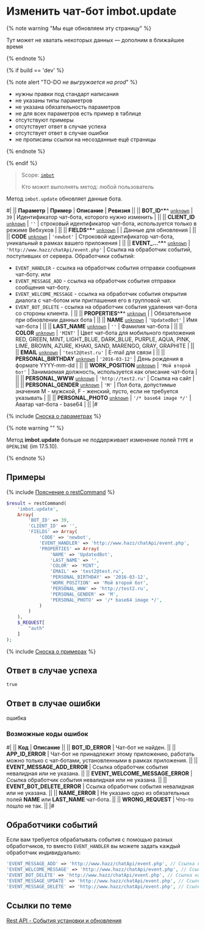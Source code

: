 # Изменить чат-бот imbot.update

{% note warning "Мы еще обновляем эту страницу" %}

Тут может не хватать некоторых данных — дополним в ближайшее время

{% endnote %}

{% if build == 'dev' %}

{% note alert "TO-DO _не выгружается на prod_" %}

- нужны правки под стандарт написания
- не указаны типы параметров
- не указана обязательность параметров
- не для всех параметров есть пример в таблице
- отсутствуют примеры
- отсутствует ответ в случае успеха
- отсутствует ответ в случае ошибки
- не прописаны ссылки на несозданные ещё страницы

{% endnote %}

{% endif %}

> Scope: [`imbot`](../scopes/permissions.md)
>
> Кто может выполнять метод: любой пользователь

Метод `imbot.update` обновляет данные бота.

#|
|| **Параметр** | **Пример** | **Описание** | **Ревизия** ||
|| **BOT_ID^*^**
[`unknown`](../data-types.md) | `39` | Идентификатор чат-бота, которого нужно изменить | ||
|| **CLIENT_ID**
[`unknown`](../data-types.md) | `''` | строковый идентификатор чат-бота, используется только в режиме Вебхуков | ||
|| **FIELDS^*^**
[`unknown`](../data-types.md) | | Данные для обновления | ||
|| **CODE**
[`unknown`](../data-types.md) | `'newbot'` | Строковой идентификатор чат-бота, уникальный в рамках вашего приложения | ||
|| **EVENT_...^*^**
[`unknown`](../data-types.md) | `'http://www.hazz/chatApi/event.php'` | Ссылка на обработчик событий, поступивших от сервера. Обработчики событий:
- `EVENT_HANDLER` - ссылка на обработчик события отправки сообщения чат-боту.
или
- `EVENT_MESSAGE_ADD` - ссылка на обработчик события отправки сообщения чат-боту.
- `EVENT_WELCOME_MESSAGE` - ссылка на обработчик события открытия диалога с чат-ботом или приглашения его в групповой чат.
- `EVENT_BOT_DELETE` - ссылка на обработчик события удаления чат-бота со стороны клиента.
 | ||
|| **PROPERTIES^*^**
[`unknown`](../data-types.md) | | Обязательное при обновлении данных бота | ||
|| **NAME**
[`unknown`](../data-types.md) | `'UpdatedBot'` | Имя чат-бота | ||
|| **LAST_NAME**
[`unknown`](../data-types.md) | `''` | Фамилия чат-бота | ||
|| **COLOR**
[`unknown`](../data-types.md) | `'MINT'` | Цвет чат-бота для мобильного приложения RED, GREEN, MINT, LIGHT_BLUE, DARK_BLUE, PURPLE, AQUA, PINK, LIME, BROWN, AZURE, KHAKI, SAND, MARENGO, GRAY, GRAPHITE | ||
|| **EMAIL**
[`unknown`](../data-types.md) | `'test2@test.ru'` | E-mail для связи | ||
|| **PERSONAL_BIRTHDAY**
[`unknown`](../data-types.md) | `'2016-03-12'` | День рождения в формате YYYY-mm-dd | ||
|| **WORK_POSITION**
[`unknown`](../data-types.md) | `'Мой второй бот'` | Занимаемая должность, используется как описание чат-бота | ||
|| **PERSONAL_WWW**
[`unknown`](../data-types.md) | `'http://test2.ru'` | Ссылка на сайт | ||
|| **PERSONAL_GENDER**
[`unknown`](../data-types.md) | `'M'` | Пол бота, допустимые значения M - мужской, F - женский, пусто, если не требуется указывать | ||
|| **PERSONAL_PHOTO**
[`unknown`](../data-types.md) | `'/* base64 image */'` | Аватар чат-бота - base64 | ||
|#

{% include [Сноска о параметрах](../../_includes/required.md) %}

{% note warning "" %}

Метод **imbot.update** больше не поддерживает изменение полей `TYPE` и `OPENLINE` (im 17.5.10).

{% endnote %}

## Примеры

{% include [Пояснение о restCommand](./_includes/rest-command.md) %}

```php
$result = restCommand(
    'imbot.update',
    Array(
        'BOT_ID' => 39,
        'CLIENT_ID' => '',
        'FIELDS' => Array(
            'CODE' => 'newbot',
            'EVENT_HANDLER' => 'http://www.hazz/chatApi/event.php',
            'PROPERTIES' => Array(
                'NAME' => 'UpdatedBot',
                'LAST_NAME' => '',
                'COLOR' => 'MINT',
                'EMAIL' => 'test2@test.ru',
                'PERSONAL_BIRTHDAY' => '2016-03-12',
                'WORK_POSITION' => 'Мой второй бот',
                'PERSONAL_WWW' => 'http://test2.ru',
                'PERSONAL_GENDER' => 'M',
                'PERSONAL_PHOTO' => '/* base64 image */',
            )
        )
    ),
    $_REQUEST[
        "auth"
    ]
);
```

{% include [Сноска о примерах](../../_includes/examples.md) %}

## Ответ в случае успеха

`true`

## Ответ в случае ошибки

ошибка

### Возможные коды ошибок

#|
|| **Код** | **Описание** ||
|| **BOT_ID_ERROR** | Чат-бот не найден. ||
|| **APP_ID_ERROR** | Чат-бот не принадлежит этому приложению, работать можно только с чат-ботами, установленными в рамках приложения. ||
|| **EVENT_MESSAGE_ADD_ERROR** | Ссылка обработчик события невалидная или не указана. ||
|| **EVENT_WELCOME_MESSAGE_ERROR** | Ссылка обработчик события невалидная или не указана. ||
|| **EVENT_BOT_DELETE_ERROR** | Ссылка обработчик события невалидная или не указана. ||
|| **NAME_ERROR** | Не указано одно из обязательных полей **NAME** или **LAST_NAME** чат-бота. ||
|| **WRONG_REQUEST** | Что-то пошло не так. ||
|#

## Обработчики событий

Если вам требуется обрабатывать события с помощью разных обработчиков, то вместо `EVENT_HANDLER` вы можете задать каждый обработчик индивидуально:

```php
'EVENT_MESSAGE_ADD' => 'http://www.hazz/chatApi/event.php', // Ссылка на обработчик события отправки сообщения чат-боту
'EVENT_WELCOME_MESSAGE' => 'http://www.hazz/chatApi/event.php', // Ссылка на обработчик события открытия диалога с чат-ботом или приглашения его в групповой чат
'EVENT_BOT_DELETE' => 'http://www.hazz/chatApi/event.php', // Ссылка на обработчик события удаления чат-бота со стороны клиента
'EVENT_MESSAGE_UPDATE' => 'http://www.hazz/chatApi/event.php', // Ссылка на обработчик события подписки на события изменения
'EVENT_MESSAGE_DELETE' => 'http://www.hazz/chatApi/event.php', // Ссылка на обработчик события подписки на события удаления сообщений
```

## Ссылки по теме

[Rest API - События установки и обновления](./events/index.md)
